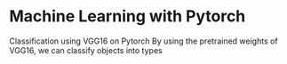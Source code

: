 # Machine Learning with Pytorch

Classification using VGG16 on Pytorch
By using the pretrained weights of VGG16, we can classify objects into types
